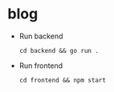 # blog

* Run backend
    
    `cd backend && go run .`

* Run frontend
    
    `cd frontend && npm start`